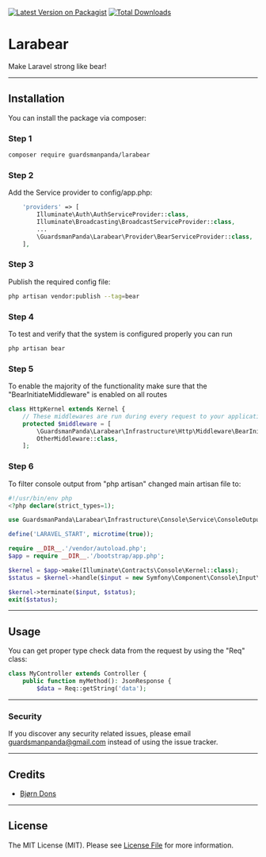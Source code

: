 [![Latest Version on Packagist](https://img.shields.io/packagist/v/guardsmanpanda/larabear.svg?style=flat-square)](https://packagist.org/packages/guardsmanpanda/larabear)
[![Total Downloads](https://img.shields.io/packagist/dt/guardsmanpanda/larabear.svg?style=flat-square)](https://packagist.org/packages/guardsmanpanda/larabear)


# Larabear

Make Laravel strong like bear!
***
## Installation

You can install the package via composer:

### Step 1
```bash
composer require guardsmanpanda/larabear
```

### Step 2
Add the Service provider to config/app.php:
```php
    'providers' => [
        Illuminate\Auth\AuthServiceProvider::class,
        Illuminate\Broadcasting\BroadcastServiceProvider::class,
        ...
        \GuardsmanPanda\Larabear\Provider\BearServiceProvider::class,
    ],
```

### Step 3
Publish the required config file:
```bash
php artisan vendor:publish --tag=bear
```

### Step 4
To test and verify that the system is configured properly you can run 
```bash
php artisan bear
```

### Step 5
To enable the majority of the functionality make sure that the "BearInitiateMiddleware" is enabled on all routes

```php
class HttpKernel extends Kernel {
    // These middlewares are run during every request to your application.
    protected $middleware = [
        \GuardsmanPanda\Larabear\Infrastructure\Http\Middleware\BearInitiateMiddleware::class,
        OtherMiddleware::class,
    ];
```

### Step 6
 To filter console output from "php artisan" changed main artisan file to:
```php
#!/usr/bin/env php
<?php declare(strict_types=1);

use GuardsmanPanda\Larabear\Infrastructure\Console\Service\ConsoleOutputFilter;

define('LARAVEL_START', microtime(true));

require __DIR__.'/vendor/autoload.php';
$app = require __DIR__.'/bootstrap/app.php';

$kernel = $app->make(Illuminate\Contracts\Console\Kernel::class);
$status = $kernel->handle($input = new Symfony\Component\Console\Input\ArgvInput, new ConsoleOutputFilter);

$kernel->terminate($input, $status);
exit($status);
```
***
## Usage
You can get proper type check data from the request by using the "Req" class:
```php
class MyController extends Controller {
    public function myMethod(): JsonResponse {
        $data = Req::getString('data');
```
***
### Security

If you discover any security related issues, please email guardsmanpanda@gmail.com instead of using the issue tracker.
***
## Credits

-   [Bjørn Dons](https://github.com/guardsmanpanda)
***
## License
The MIT License (MIT). Please see [License File](LICENSE.md) for more information.
